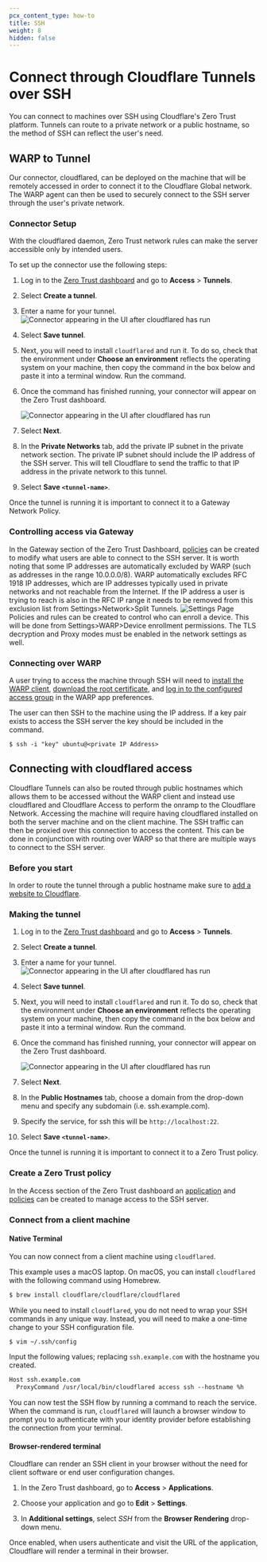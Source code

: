 ```yaml
---
pcx_content_type: how-to
title: SSH
weight: 8
hidden: false
---
```


# Connect through Cloudflare Tunnels over SSH

You can connect to machines over SSH using Cloudflare's Zero Trust platform. Tunnels can route to a private network or a public hostname, so the method of SSH can reflect the user's need. 

## WARP to Tunnel

Our connector, cloudflared, can be deployed on the machine that will be remotely accessed in order to connect it to the Cloudflare Global network. The WARP agent can then be used to securely connect to the SSH server through the user's private network. 

### Connector Setup

With the cloudflared daemon, Zero Trust network rules can make the server accessible only by intended users.

To set up the connector use the following steps:
1. Log in to the [Zero Trust dashboard](https://dash.teams.cloudflare.com) and go to **Access** > **Tunnels**. 

1. Select **Create a tunnel**.

1. Enter a name for your tunnel.
    ![Connector appearing in the UI after cloudflared has run](/cloudflare-one/static/documentation/connections/connect-apps/use-cases/name-the-tunnel.png)

1. Select **Save tunnel**.

1. Next, you will need to install `cloudflared` and run it. To do so, check that the environment under **Choose an environment** reflects the operating system on your machine, then copy the command in the box below and paste it into a terminal window. Run the command.

1. Once the command has finished running, your connector will appear on the Zero Trust dashboard.

    ![Connector appearing in the UI after cloudflared has run](/cloudflare-one/static/documentation/connections/connect-apps/use-cases/connect-the-tunnel.png)

1. Select **Next**.

1. In the **Private Networks** tab, add the private IP subnet in the private network section. The private IP subnet should include the IP address of the SSH server. This will tell Cloudflare to send the traffic to that IP address in the private network to this tunnel.

1. Select **Save `<tunnel-name>`**.

Once the tunnel is running it is important to connect it to a Gateway Network Policy.

### Controlling access via Gateway
In the Gateway section of the Zero Trust Dashboard, [policies](/cloudflare-one/policies/filtering/network-policies/) can be created to modify what users are able to connect to the SSH server. It is worth noting that some IP addresses are automatically excluded by WARP (such as addresses in the range 10.0.0.0/8). WARP automatically excludes RFC 1918 IP addresses, which are IP addresses typically used in private networks and not reachable from the Internet. If the IP address a user is trying to reach is also in the RFC IP range it needs to be removed from this exclusion list from Settings>Network>Split Tunnels.
    ![Settings Page](/cloudflare-one/static/documentation/connections/connect-apps/use-cases/settings.png)
Policies and rules can be created to control who can enroll a device. This will be done from Settings>WARP>Device enrollment permissions. The TLS decryption and Proxy modes must be enabled in the network settings as well.

### Connecting over WARP
A user trying to access the machine through SSH will need to [install the WARP client](/cloudflare-one/connections/connect-devices/warp/download-warp/), [download the root certificate](/cloudflare-one/connections/connect-devices/warp/set-up-warp/#4-install-the-cloudflare-root-certificate-on-your-devices), and [log in to the configured access group](/cloudflare-one/connections/connect-devices/warp/deployment/manual-deployment/) in the WARP app preferences.

The user can then SSH to the machine using the IP address. If a key pair exists to access the SSH server the key should be included in the command.

```
$ ssh -i "key" ubuntu@<private IP Address>
```

## Connecting with cloudflared access
Cloudflare Tunnels can also be routed through public hostnames which allows them to be accessed without the WARP client and instead use cloudflared and Cloudflare Access to perform the onramp to the Cloudflare Network. Accessing the machine will require having cloudflared installed on both the server machine and on the client machine. The SSH traffic can then be proxied over this connection to access the content.
This can be done in conjunction with routing over WARP so that there are multiple ways to connect to the SSH server.


### Before you start
In order to route the tunnel through a public hostname make sure to [add a website to Cloudflare](/fundamentals/get-started/setup/add-site/).

### Making the tunnel
1. Log in to the [Zero Trust dashboard](https://dash.teams.cloudflare.com) and go to **Access** > **Tunnels**. 

1. Select **Create a tunnel**.

1. Enter a name for your tunnel.
    ![Connector appearing in the UI after cloudflared has run](/cloudflare-one/static/documentation/connections/connect-apps/use-cases/name-the-tunnel.png)

1. Select **Save tunnel**.

1. Next, you will need to install `cloudflared` and run it. To do so, check that the environment under **Choose an environment** reflects the operating system on your machine, then copy the command in the box below and paste it into a terminal window. Run the command.

1. Once the command has finished running, your connector will appear on the Zero Trust dashboard.

    ![Connector appearing in the UI after cloudflared has run](/cloudflare-one/static/documentation/connections/connect-apps/use-cases/connect-the-tunnel.png)

1. Select **Next**.

1. In the **Public Hostnames** tab, choose a domain from the drop-down menu and specify any subdomain (i.e. ssh.example.com).

1. Specify the service, for ssh this will be `http://localhost:22`.

1. Select **Save `<tunnel-name>`**.

Once the tunnel is running it is important to connect it to a Zero Trust policy.

### Create a Zero Trust policy
In the Access section of the Zero Trust dashboard an [application](/cloudflare-one/applications/configure-apps/) and [policies](/cloudflare-one/policies/access/) can be created to manage access to the SSH server.

### Connect from a client machine

#### Native Terminal

You can now connect from a client machine using `cloudflared`.

This example uses a macOS laptop. On macOS, you can install `cloudflared` with the following command using Homebrew.

```sh
$ brew install cloudflare/cloudflare/cloudflared
```

While you need to install `cloudflared`, you do not need to wrap your SSH commands in any unique way. Instead, you will need to make a one-time change to your SSH configuration file.

```sh
$ vim ~/.ssh/config
```

Input the following values; replacing `ssh.example.com` with the hostname you created.

```txt
Host ssh.example.com
  ProxyCommand /usr/local/bin/cloudflared access ssh --hostname %h
```

You can now test the SSH flow by running a command to reach the service. When the command is run, `cloudflared` will launch a browser window to prompt you to authenticate with your identity provider before establishing the connection from your terminal.

#### Browser-rendered terminal

Cloudflare can render an SSH client in your browser without the need for client software or end user configuration changes.

1. In the Zero Trust dashboard, go to **Access** > **Applications**.

1. Choose your application and go to **Edit** > **Settings**.

1. In **Additional settings**, select _SSH_ from the **Browser Rendering** drop-down menu.

Once enabled, when users authenticate and visit the URL of the application, Cloudflare will render a terminal in their browser.
